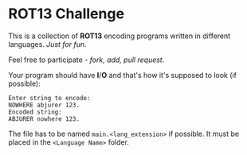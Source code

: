 ROT13 Challenge
===============
This is a collection of **ROT13** encoding programs written in different languages. *Just for fun*.

Feel free to participate - *fork, add, pull request.*

Your program should have **I**/**O** and that's how it's supposed to look (if possible):

```
Enter string to encode:
NOWHERE abjurer 123.
Encoded string:
ABJURER nowhere 123.
```

The file has to be named `main.<lang_extension>` if possible. It must be placed in the `<Language Name>` folder.
